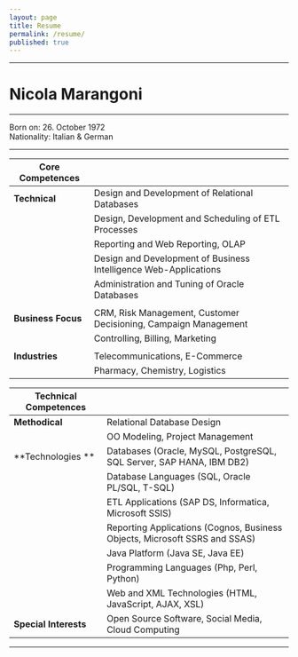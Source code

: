 ```yaml
---
layout: page
title: Resume
permalink: /resume/
published: true
---
```


---

# Nicola Marangoni #

---
Born on: 26. October 1972  
Nationality: Italian & German

---

| Core Competences | |
| -- | -- |
| **Technical** | Design and Development of Relational Databases
| | Design, Development and Scheduling of ETL Processes |
| | Reporting and Web Reporting, OLAP |
| | Design and Development of Business Intelligence Web-Applications |
| | Administration and Tuning of Oracle Databases |
| | |
| **Business Focus** | CRM, Risk Management, Customer Decisioning, Campaign Management |
| | Controlling, Billing, Marketing |
| | |
| **Industries** | Telecommunications, E-Commerce |
| | Pharmacy, Chemistry, Logistics |

| Technical Competences | |
| -- | -- |
| **Methodical** | Relational Database Design |
| | OO Modeling, Project Management |
| **Technologies ** | Databases (Oracle, MySQL, PostgreSQL, SQL Server, SAP HANA, IBM DB2) |
| | Database Languages (SQL, Oracle PL/SQL, T-SQL) |
| | ETL Applications (SAP DS, Informatica, Microsoft SSIS) |
| | Reporting Applications (Cognos, Business Objects, Microsoft SSRS and SSAS) |
| | Java Platform (Java SE, Java EE) |
| | Programming Languages (Php, Perl, Python) |
| | Web and XML Technologies (HTML, JavaScript, AJAX, XSL) |
|  **Special Interests** | Open Source Software, Social Media, Cloud Computing |

---